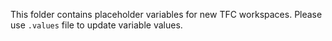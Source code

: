 This folder contains placeholder variables for new TFC workspaces.
Please use `.values` file to update variable values.
